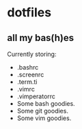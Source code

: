 # dotfiles
## all my bas(h)es

Currently storing:
 - .bashrc
 - .screenrc
 - .term.ti
 - .vimrc
 - .vimperatorrc
 - Some bash goodies.
 - Some git goodies.
 - Some vim goodies.
